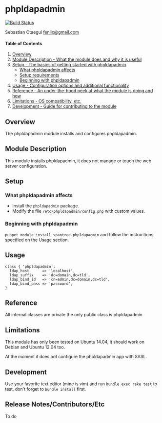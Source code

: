 # phpldapadmin

[![Build Status](https://travis-ci.org/Spantree/puppet-phpldapadmin.svg?branch=master)](https://travis-ci.org/Spantree/puppet-phpldapadmin)

Sebastian Otaegui <feniix@gmail.com>

#### Table of Contents

1. [Overview](#overview)
2. [Module Description - What the module does and why it is useful](#module-description)
3. [Setup - The basics of getting started with phpldapadmin](#setup)
    * [What phpldapadmin affects](#what-phpldapadmin-affects)
    * [Setup requirements](#setup-requirements)
    * [Beginning with phpldapadmin](#beginning-with-phpldapadmin)
4. [Usage - Configuration options and additional functionality](#usage)
5. [Reference - An under-the-hood peek at what the module is doing and how](#reference)
5. [Limitations - OS compatibility, etc.](#limitations)
6. [Development - Guide for contributing to the module](#development)

## Overview

The phpldapadmin module installs and configures phpldapadmin.

## Module Description

This module installs phpldapadmin, it does not manage or touch the web server configuration.

## Setup

### What phpldapadmin affects

* Install the `phpldapadmin` package.
* Modify the file `/etc/phpldapadmin/config.php` with custom values.

### Beginning with phpldapadmin

`puppet module install spantree-phpldapadmin` and follow the instructions specified on the Usage section.

## Usage

```puppet
class { 'phpldapadmin':
  ldap_host      => 'localhost',
  ldap_suffix    => 'dc=domain,dc=tld',
  ldap_bind_id   => 'cn=admin,dc=domain,dc=tld',
  ldap_bind_pass => 'password',
}
```

## Reference

All internal classes are private the only public class is phpldapadmin

## Limitations

This module has only been tested on Ubuntu 14.04, it should work on Debian and Ubuntu 12.04 too.

At the moment it does not configure the phpldapadmin app with SASL.

## Development

Use your favorite text editor (mine is vim) and run `bundle exec rake test` to test, don't forget to `bundle install` first.

## Release Notes/Contributors/Etc

To do
